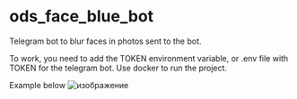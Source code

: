 # ods_face_blue_bot


Telegram bot to blur faces in photos sent to the bot.

To work, you need to add the TOKEN environment variable, or .env file with TOKEN for the telegram bot. Use docker to run the project.

Example below
![изображение](https://user-images.githubusercontent.com/48273467/208266868-31d35c3d-d87d-4839-bc3a-66cc1fc30a8f.png)
